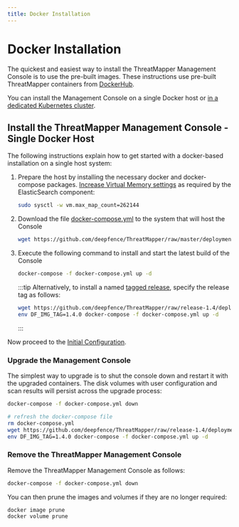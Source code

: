 ```yaml
---
title: Docker Installation
---
```


# Docker Installation

The quickest and easiest way to install the ThreatMapper Management Console is to use the pre-built images.  These instructions use pre-built ThreatMapper containers from [DockerHub](https://hub.docker.com/u/deepfenceio).

You can install the Management Console on a single Docker host or [in a dedicated Kubernetes cluster](kubernetes).

## Install the ThreatMapper Management Console - Single Docker Host

The following instructions explain how to get started with a docker-based installation on a single host system:

1. Prepare the host by installing the necessary docker and docker-compose packages. [Increase Virtual Memory settings](https://www.elastic.co/guide/en/elasticsearch/reference/current/vm-max-map-count.html) as required by the ElasticSearch component:

    ```bash
    sudo sysctl -w vm.max_map_count=262144
    ```
  
2. Download the file [docker-compose.yml](https://github.com/deepfence/ThreatMapper/blob/master/deployment-scripts/docker-compose.yml) to the system that will host the Console

    ```bash
    wget https://github.com/deepfence/ThreatMapper/raw/master/deployment-scripts/docker-compose.yml
    ```

3. Execute the following command to install and start the latest build of the Console

    ```bash
    docker-compose -f docker-compose.yml up -d
    ```

    :::tip
    Alternatively, to install a named [tagged release](https://github.com/deepfence/ThreatMapper/releases), specify the release tag as follows:

    ```bash
    wget https://github.com/deepfence/ThreatMapper/raw/release-1.4/deployment-scripts/docker-compose.yml
    env DF_IMG_TAG=1.4.0 docker-compose -f docker-compose.yml up -d
    ```
    :::

Now proceed to the [Initial Configuration](initial-configuration).

### Upgrade the Management Console

The simplest way to upgrade is to shut the console down and restart it with the upgraded containers.  The disk volumes with user configuration and scan results will persist across the upgrade process:

```bash
docker-compose -f docker-compose.yml down

# refresh the docker-compose file
rm docker-compose.yml
wget https://github.com/deepfence/ThreatMapper/raw/release-1.4/deployment-scripts/docker-compose.yml
env DF_IMG_TAG=1.4.0 docker-compose -f docker-compose.yml up -d
```

### Remove the ThreatMapper Management Console

Remove the ThreatMapper Management Console as follows:

```bash
docker-compose -f docker-compose.yml down
```

You can then prune the images and volumes if they are no longer required:

```bash
docker image prune
docker volume prune
```

